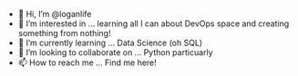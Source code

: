 - 👋 Hi, I’m @loganlife
- 👀 I’m interested in ... learning all I can about DevOps space and creating something from nothing!
- 🌱 I’m currently learning ... Data Science (oh SQL)
- 💞️ I’m looking to collaborate on ... Python particuarly
- 📫 How to reach me ... Find me here!

<!---
loganlife/loganlife is a ✨ special ✨ repository because its `README.md` (this file) appears on your GitHub profile.
You can click the Preview link to take a look at your changes.
--->
